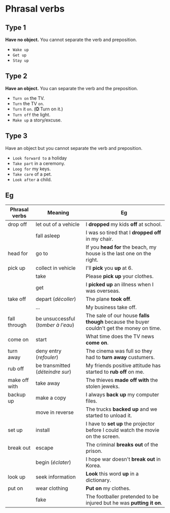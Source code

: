 # Phrasal verbs

## Type 1

**Have no object.** You cannot separate the verb and preposition.

- `Wake up`
- `Get up`
- `Stay up`

## Type 2

**Have an object.** You can separate the verb and the preposition.

- `Turn on` the TV.
- `Turn` the TV `on`.
- `Turn` it `on`. (:negative_squared_cross_mark: Turn on it.)
- `Turn off` the light.
- `Make up` a story/excuse.

## Type 3

Have an object but you cannot separate the verb and preposition.

- `Look forward to` a holiday
- `Take part` in a ceremony.
- `Loog for` my keys.
- `Take care` of a pet.
- `Look after` a child.

## Eg

| Phrasal verbs | Meaning | Eg |
| -- | -- | -- |
| drop off | let out of a vehicle | I **dropped** my kids **off** at school. |
| | fall asleep | I was so tired that I **dropped off** in my chair. |
| head for | go to | If you **head for** the beach, my house is the last one on the right. |
| pick up | collect in vehicle | I'll **pick** you **up** at 6. |
| | take | Please **pick up** your clothes. |
| | get | I **picked up** an illness when I was overseas. |
| take off | depart (_décoller_) | The plane **took off**. |
| | ... | My business take off. |
| fall through | be unsuccessful (_tomber à l'eau_) | The sale of our house **falls though** because the buyer couldn't get the money on time. |
| come on | start | What time does the TV news **come on**. |
| turn away | deny entry (_refouler_) | The cinema was full so they had to **turn away** custumers. |
| rub off | be transmitted (_déteindre sur_) | My friends positive attitude has started to **rub off** on me. |
| make off with | take away | The thieves **made off with** the stolen jeweks. |
| backup up | make a copy | I always **back up** my computer files. |
| | move in reverse | The trucks **backed up** and we started to unload it. |
| set up | install | I have to **set up** the projector before I could watch the movie on the screen. |
| break out | escape | The criminal **breaks out** of the prison. |
| | begin (_éclater_) | I hope war doesn't **break out** in Korea. |
| look up | seek information | **Look** this word **up** in a dictionary. |
| put on | wear clothing | **Put on** my clothes. |
| | fake | The footballer pretended to be injured but he was **putting it on**. |
